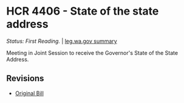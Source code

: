 # HCR 4406 - State of the state address
*Status: First Reading.* | [leg.wa.gov summary](https://app.leg.wa.gov/billsummary?BillNumber=4406&Year=2021)

Meeting in Joint Session to receive the Governor's State of the State Address.

## Revisions
* [Original Bill](1/)